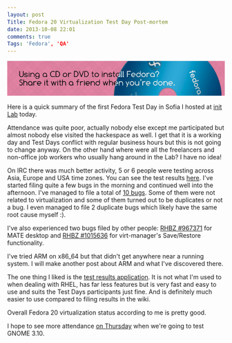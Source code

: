 ```yaml
---
layout: post
Title: Fedora 20 Virtualization Test Day Post-mortem
date: 2013-10-08 22:01
comments: true
Tags: 'Fedora', 'QA'
---
```


!["Fedora 20 banner"](/images/fedora/fedora20-banner.png "Fedora 20 banner")

Here is a quick summary of the first Fedora Test Day in Sofia I hosted at
[init Lab](http://initlab.org) today.

Attendance was quite poor, actually nobody else except me participated but
almost nobody else visited the hackespace as well. I get that it is a
working day and Test Days conflict with regular business hours but this
is not going to change anyway. On the other hand where were all the freelancers
and non-office job workers who usually hang around in the Lab? I have no idea!

On IRC there was much better activity, 5 or 6 people were testing across
Asia, Europe and USA time zones. You can see the test results
[here](http://209.132.184.192/testdays/show_event?event_id=7).
I've started filing quite a few bugs in the morning and continued well into the
afternoon. I've managed to file a total of
[10 bugs](https://bugzilla.redhat.com/buglist.cgi?bug_id=1016435,1016449,1016488,1016530,1016604,1016613,1016648,1016663,1016704,1016715).
Some of them were not related to virtualization and some of them turned out to be
duplicates or not a bug. I even managed to file 2 duplicate bugs which likely have the
same root cause myself :). 

I've also experienced two bugs filed by other people:
[RHBZ #967371](https://bugzilla.redhat.com/show_bug.cgi?id=967371) for MATE desktop
and [RHBZ #1015636](https://bugzilla.redhat.com/show_bug.cgi?id=1015636) for
virt-manager's Save/Restore functionality.

I've tried ARM on x86_64 but that didn't get anywhere near a running system.
I will make another post about ARM and what I've discovered there.

The one thing I liked is the 
[test results application](http://209.132.184.192/testdays/show_event?event_id=7).
It is not what I'm used to when dealing with RHEL, has far less features but is
very fast and easy to use and suits the Test Days participants just fine.
And is definitely much easier to use compared to filing results in the wiki.

Overall Fedora 20 virtualization status according to me is pretty good.

I hope to see more attendance [on Thursday](http://initlab.org/event/gnome-test-day)
when we're going to test GNOME 3.10.
